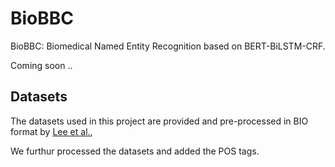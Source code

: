 # BioBBC
BioBBC: Biomedical Named Entity Recognition based on BERT-BiLSTM-CRF.


Coming soon ..

## Datasets
The datasets used in this project are provided and pre-processed in BIO format by [Lee et al.](http://doi.org/10.1093/bioinformatics/btz682),

We furthur processed the datasets and added the POS tags.
